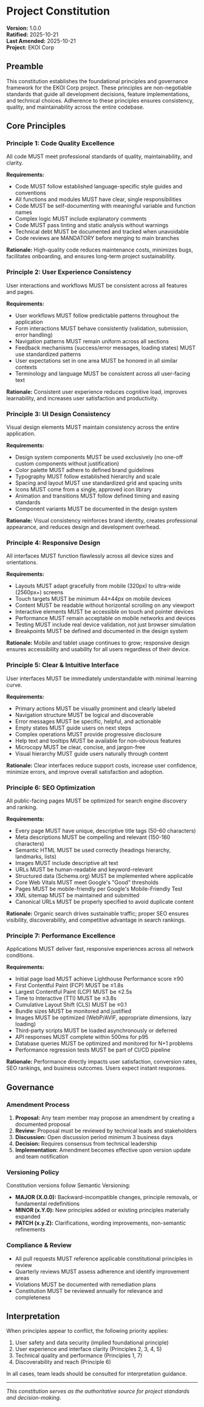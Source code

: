 <!--
Sync Impact Report - Constitution v1.0.0
========================================
Version: Initial Release (1.0.0)
Ratified: 2025-10-21
Last Amended: 2025-10-21

Changes in this version:
- ✅ Initial constitution created with 7 core principles
- ✅ Principles established: Code Quality, UX Consistency, UI Consistency, Responsive Design, Clear Interface, SEO, Performance
- ✅ Created supporting template structure

Templates Status:
- ✅ .specify/templates/plan-template.md - Created
- ✅ .specify/templates/spec-template.md - Created
- ✅ .specify/templates/tasks-template.md - Created
- ✅ .specify/templates/commands/constitution.md - Created

Follow-up TODOs: None

Commit message: docs: establish constitution v1.0.0 with core quality & UX principles
-->

# Project Constitution

**Version:** 1.0.0  
**Ratified:** 2025-10-21  
**Last Amended:** 2025-10-21  
**Project:** EKOI Corp

## Preamble

This constitution establishes the foundational principles and governance framework for the EKOI Corp project. These principles are non-negotiable standards that guide all development decisions, feature implementations, and technical choices. Adherence to these principles ensures consistency, quality, and maintainability across the entire codebase.

## Core Principles

### Principle 1: Code Quality Excellence

All code MUST meet professional standards of quality, maintainability, and clarity.

**Requirements:**
- Code MUST follow established language-specific style guides and conventions
- All functions and modules MUST have clear, single responsibilities
- Code MUST be self-documenting with meaningful variable and function names
- Complex logic MUST include explanatory comments
- Code MUST pass linting and static analysis without warnings
- Technical debt MUST be documented and tracked when unavoidable
- Code reviews are MANDATORY before merging to main branches

**Rationale:** High-quality code reduces maintenance costs, minimizes bugs, facilitates onboarding, and ensures long-term project sustainability.

### Principle 2: User Experience Consistency

User interactions and workflows MUST be consistent across all features and pages.

**Requirements:**
- User workflows MUST follow predictable patterns throughout the application
- Form interactions MUST behave consistently (validation, submission, error handling)
- Navigation patterns MUST remain uniform across all sections
- Feedback mechanisms (success/error messages, loading states) MUST use standardized patterns
- User expectations set in one area MUST be honored in all similar contexts
- Terminology and language MUST be consistent across all user-facing text

**Rationale:** Consistent user experience reduces cognitive load, improves learnability, and increases user satisfaction and productivity.

### Principle 3: UI Design Consistency

Visual design elements MUST maintain consistency across the entire application.

**Requirements:**
- Design system components MUST be used exclusively (no one-off custom components without justification)
- Color palette MUST adhere to defined brand guidelines
- Typography MUST follow established hierarchy and scale
- Spacing and layout MUST use standardized grid and spacing units
- Icons MUST come from a single, approved icon library
- Animation and transitions MUST follow defined timing and easing standards
- Component variants MUST be documented in the design system

**Rationale:** Visual consistency reinforces brand identity, creates professional appearance, and reduces design and development overhead.

### Principle 4: Responsive Design

All interfaces MUST function flawlessly across all device sizes and orientations.

**Requirements:**
- Layouts MUST adapt gracefully from mobile (320px) to ultra-wide (2560px+) screens
- Touch targets MUST be minimum 44×44px on mobile devices
- Content MUST be readable without horizontal scrolling on any viewport
- Interactive elements MUST be accessible on touch and pointer devices
- Performance MUST remain acceptable on mobile networks and devices
- Testing MUST include real device validation, not just browser simulation
- Breakpoints MUST be defined and documented in the design system

**Rationale:** Mobile and tablet usage continues to grow; responsive design ensures accessibility and usability for all users regardless of their device.

### Principle 5: Clear & Intuitive Interface

User interfaces MUST be immediately understandable with minimal learning curve.

**Requirements:**
- Primary actions MUST be visually prominent and clearly labeled
- Navigation structure MUST be logical and discoverable
- Error messages MUST be specific, helpful, and actionable
- Empty states MUST guide users on next steps
- Complex operations MUST provide progressive disclosure
- Help text and tooltips MUST be available for non-obvious features
- Microcopy MUST be clear, concise, and jargon-free
- Visual hierarchy MUST guide users naturally through content

**Rationale:** Clear interfaces reduce support costs, increase user confidence, minimize errors, and improve overall satisfaction and adoption.

### Principle 6: SEO Optimization

All public-facing pages MUST be optimized for search engine discovery and ranking.

**Requirements:**
- Every page MUST have unique, descriptive title tags (50-60 characters)
- Meta descriptions MUST be compelling and relevant (150-160 characters)
- Semantic HTML MUST be used correctly (headings hierarchy, landmarks, lists)
- Images MUST include descriptive alt text
- URLs MUST be human-readable and keyword-relevant
- Structured data (Schema.org) MUST be implemented where applicable
- Core Web Vitals MUST meet Google's "Good" thresholds
- Pages MUST be mobile-friendly per Google's Mobile-Friendly Test
- XML sitemap MUST be maintained and submitted
- Canonical URLs MUST be properly specified to avoid duplicate content

**Rationale:** Organic search drives sustainable traffic; proper SEO ensures visibility, discoverability, and competitive advantage in search rankings.

### Principle 7: Performance Excellence

Applications MUST deliver fast, responsive experiences across all network conditions.

**Requirements:**
- Initial page load MUST achieve Lighthouse Performance score ≥90
- First Contentful Paint (FCP) MUST be ≤1.8s
- Largest Contentful Paint (LCP) MUST be ≤2.5s
- Time to Interactive (TTI) MUST be ≤3.8s
- Cumulative Layout Shift (CLS) MUST be ≤0.1
- Bundle sizes MUST be monitored and justified
- Images MUST be optimized (WebP/AVIF, appropriate dimensions, lazy loading)
- Third-party scripts MUST be loaded asynchronously or deferred
- API responses MUST complete within 500ms for p95
- Database queries MUST be optimized and monitored for N+1 problems
- Performance regression tests MUST be part of CI/CD pipeline

**Rationale:** Performance directly impacts user satisfaction, conversion rates, SEO rankings, and business outcomes. Users expect instant responses.

## Governance

### Amendment Process

1. **Proposal:** Any team member may propose an amendment by creating a documented proposal
2. **Review:** Proposal must be reviewed by technical leads and stakeholders
3. **Discussion:** Open discussion period minimum 3 business days
4. **Decision:** Requires consensus from technical leadership
5. **Implementation:** Amendment becomes effective upon version update and team notification

### Versioning Policy

Constitution versions follow Semantic Versioning:
- **MAJOR (X.0.0):** Backward-incompatible changes, principle removals, or fundamental redefinitions
- **MINOR (x.Y.0):** New principles added or existing principles materially expanded
- **PATCH (x.y.Z):** Clarifications, wording improvements, non-semantic refinements

### Compliance & Review

- All pull requests MUST reference applicable constitutional principles in review
- Quarterly reviews MUST assess adherence and identify improvement areas
- Violations MUST be documented with remediation plans
- Constitution MUST be reviewed annually for relevance and completeness

## Interpretation

When principles appear to conflict, the following priority applies:
1. User safety and data security (implied foundational principle)
2. User experience and interface clarity (Principles 2, 3, 4, 5)
3. Technical quality and performance (Principles 1, 7)
4. Discoverability and reach (Principle 6)

In all cases, team leads should be consulted for interpretation guidance.

---

*This constitution serves as the authoritative source for project standards and decision-making.*
